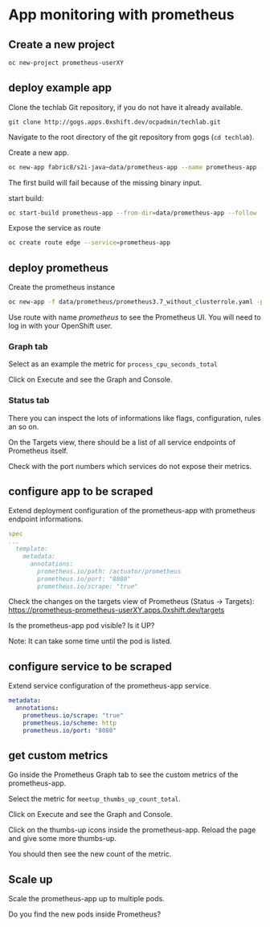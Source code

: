 # App monitoring with prometheus

## Create a new project

```bash
oc new-project prometheus-userXY
```

## deploy example app

Clone the techlab Git repository, if you do not have it already available.

```
git clone http://gogs.apps.0xshift.dev/ocpadmin/techlab.git
```

Navigate to the root directory of the git repository from gogs (`cd techlab`).

Create a new app.

```bash
oc new-app fabric8/s2i-java~data/prometheus-app --name prometheus-app -l app=prometheus-app
```

The first build will fail because of the missing binary input.

start build:

```bash
oc start-build prometheus-app --from-dir=data/prometheus-app --follow
```

Expose the service as route

```bash
oc create route edge --service=prometheus-app
```

## deploy prometheus

Create the prometheus instance

```bash
oc new-app -f data/prometheus/prometheus3.7_without_clusterrole.yaml -p NAMESPACE=$(oc project --short)
```

Use route with name _prometheus_ to see the Prometheus UI.
You will need to log in with your OpenShift user.

### Graph tab

Select as an example the metric for `process_cpu_seconds_total`

Click on Execute and see the Graph and Console.

### Status tab

There you can inspect the lots of informations like flags, configuration, rules an so on.

On the Targets view, there should be a list of all service endpoints of Prometheus itself.

Check with the port numbers which services do not expose their metrics.

## configure app to be scraped

Extend deployment configuration of the prometheus-app with prometheus endpoint informations.

```yaml
spec
...
  template:
    metadata:
      annotations:
        prometheus.io/path: /actuator/prometheus
        prometheus.io/port: "8080"
        prometheus.io/scrape: "true"
```

Check the changes on the targets view of Prometheus (Status -> Targets):
https://prometheus-prometheus-userXY.apps.0xshift.dev/targets

Is the prometheus-app pod visible? Is it UP?

Note: It can take some time until the pod is listed.

## configure service to be scraped

Extend service configuration of the prometheus-app service.

```yaml
metadata:
  annotations:
    prometheus.io/scrape: "true"
    prometheus.io/scheme: http
    prometheus.io/port: "8080"
```

## get custom metrics

Go inside the Prometheus Graph tab to see the custom metrics of the prometheus-app.

Select the metric for `meetup_thumbs_up_count_total`.

Click on Execute and see the Graph and Console.

Click on the thumbs-up icons inside the prometheus-app. Reload the page and give some more thumbs-up.

You should then see the new count of the metric.

## Scale up

Scale the prometheus-app up to multiple pods.

Do you find the new pods inside Prometheus?
